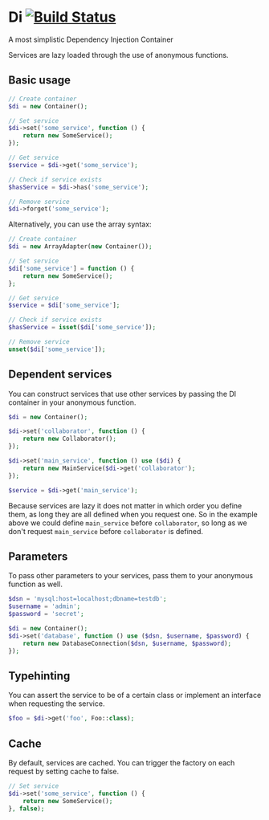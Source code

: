 # Di [![Build Status](https://travis-ci.org/Stratadox/Di.svg?branch=master)](https://travis-ci.org/Stratadox/Di)
A most simplistic Dependency Injection Container

Services are lazy loaded through the use of anonymous functions.

## Basic usage

```php
// Create container
$di = new Container();

// Set service
$di->set('some_service', function () {
    return new SomeService();
});

// Get service
$service = $di->get('some_service');

// Check if service exists
$hasService = $di->has('some_service');

// Remove service
$di->forget('some_service');
```

Alternatively, you can use the array syntax:

```php
// Create container
$di = new ArrayAdapter(new Container());

// Set service
$di['some_service'] = function () {
    return new SomeService();
};

// Get service
$service = $di['some_service'];

// Check if service exists
$hasService = isset($di['some_service']);

// Remove service
unset($di['some_service']);
```

## Dependent services

You can construct services that use other services by passing the DI container in your anonymous function.

```php
$di = new Container();

$di->set('collaborator', function () {
    return new Collaborator();
});

$di->set('main_service', function () use ($di) {
    return new MainService($di->get('collaborator');
});

$service = $di->get('main_service');
```

Because services are lazy it does not matter in which order you define them, as long they are all defined when you request one.
So in the example above we could define `main_service` before `collaborator`, so long as we don't request `main_service` before `collaborator` is defined.

## Parameters

To pass other parameters to your services, pass them to your anonymous function as well.

```php
$dsn = 'mysql:host=localhost;dbname=testdb';
$username = 'admin';
$password = 'secret';

$di = new Container();
$di->set('database', function () use ($dsn, $username, $password) {
    return new DatabaseConnection($dsn, $username, $password);
});
```

## Typehinting

You can assert the service to be of a certain class or implement an interface when requesting the service.
```php
$foo = $di->get('foo', Foo::class);
```
## Cache

By default, services are cached. You can trigger the factory on each request by setting cache to false.
```php
// Set service
$di->set('some_service', function () {
    return new SomeService();
}, false);
```
